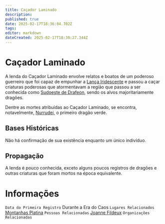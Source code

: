 ```yaml
---
title: Caçador Laminado
description: 
published: true
date: 2025-02-17T18:36:04.702Z
tags: 
editor: markdown
dateCreated: 2025-02-17T18:30:27.344Z
---
```


# Caçador Laminado
A lenda do Caçador Laminado envolve relatos e boatos de um poderoso guerreiro que foi capaz de empunhar a [Lança Iridescente](/itens/lanca-iridescente) e passou a caçar criaturas poderosas que atormentavam a região que passou a ser conhecida como [Sudoeste de Drafeon](/lugares/plano-material/drafeon/sudoeste-de-drafeon), sendo os alvos majoritariamente dragões.

Dentre as mortes atribuídas ao Caçador Laminado, se encontra, notavelmente, [Nurrudei](/individuos/nurridei), o primeiro dragão verde.

## Bases Históricas
Não há confirmação de sua existência enquanto um único indivíduo.

## Propagação
A lenda é pouco conhecida, exceto alguns poucos registros de dragões e outras criaturas que foram mortos na época equivalente.

# Informações
`Data do Primeira Registro` Durante a Era do Caos
`Lugares Relacionados` [Montanhas Platina](/lugares/plano-material/drafeon/sudoeste-de-drafeon)
`Pessoas Relacionadas` [Joanne Fildeux](/individuos/joanne-fildeux)
`Organizações Relacionadas` 